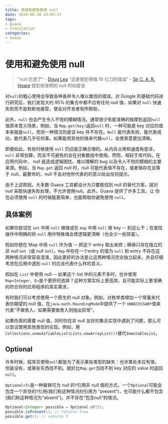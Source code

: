 ```yaml
---
title: 使用和避免使用 null
date: 2019-08-20 23:05:17
tags:
- guava
- translation
categories:
- Guava
---
```


# 使用和避免使用 null
> "null 烂透了“ - [Doug Lea](http://en.wikipedia.org/wiki/Doug_Lea)
> "这是我犯得值 10 亿刀的错误" - [Sir C. A. R. Hoare](http://en.wikipedia.org/wiki/C._A._R._Hoare) 提到他发明的 null 时如是说

对`null`的粗心使用会导致各种各样令人难以置信的错误。对 Google 的基础代码进行研究后，我们发现大约 95% 的集合中都不应有任何 null 值，如果对 `null` 快速失败而不是默默地接受，便会对开发者有所帮助。

此外，`null` 也会产生令人不悦的模糊情况。通常很少有能准确的揣摩到返回`null`值原本意义场景，例如，当 `Map.get(key)`返回`null` 时，一种可能是 key 对应的值本来就是`null`，而另一种情况则是该 key 并不存在。`Null` 能代表失败，能代表成功，能代表几乎任何事。如果能用其他的值来代替`null`，会使表意更加清晰。

即便如此，有些时候使用 `null` 仍旧是正确合理的。从内存占用和速度角度讲，`null` 非常划算，而且不可避免的会在对象数组中使用。然而，相较于库代码，在应用代码中， null 是造成逻辑困扰、难以理解的 bug 以及令人不悦的模糊的主要来源。例如，当 `Map.get` 返回 null 时，null 可能代表值不存在，或者值存在且等于 null。最要命的，null 不会对他所代表的的意义给出任何提示。

由于上述原因，大多数 Guava 工具都设计为只要能找到 null 的替代方案，就对null 采取快速失败处理，不允许使用null。此外，Guava 提供了许多工具，让 你在必须使用 `null` 的时候能更简单，也能帮助你避免使用 `null`。

## 具体案例
如果你尝试在 `set` 中用 `null` 做值或在 `map` 中用 `null` 做 key -- 别这么干；在查找操作中明确的将 `null` 用作特殊值会使逻辑更清晰（也会少一些惊喜）。

假如你想在 Map 中用 `null` 作为值 -- 把这个 entry 取出来把；确保只存在独立的非 null `Set`（或 null `Set`）。`Map` 中存在一个entry 的值为 `null` 和 entry 不存在这两种情况非常容易混淆，因此更好的办法是让这两种情况完全独立起来，并且仔细考虑在应用中遇到 `null` 时应该代表什么样的意义。

假如在 `List` 中使用 null -- 如果这个 list 中的元素不多时，也许使用 `Map<Integer, E>`是个更好的选择？这种方案实际上更高效，且可能实际上更准确的符合你的应用程序的真实需求。

有时我们可以考虑使用一个原生的 null 对象。例如，对枚举类增加一个常量来代表你期望的 null 值，在`java.math.RoundingMode`中提供了一个 `UNNECESSARY`值来代表“不做舍入，如果需要做舍入则抛出异常”。

如果你真的需要 null 值，同时你在非 null 友好的集合实现中遇到了问题，那么可以尝试使用其他类型的实现。例如，用`Collections.unmodifiableList(Lists.newArrayList())`替代`ImmutableList`。

## Optional
许多时候，程序员使用`null`都是为了表示某些类型的缺失：也许某处本应有值，但是没有，或某些东西找不到。就好比`Map.get`当找不到 key 对应的 value 时返回 `null`。

`Optional<T>`是一种替换可为 null 的`T`引用非 null 值的方式。一个`Optional`可能会包含一个非空的`T`引用(我们称这种情况的引用为 ”present“)，也可能什么都不包含(我们称这种情况为”absent”)。并不存在“包含null”的情况。

```java
Optional<Integer> possible = Optional.of(5);
possible.isPresent(); // returns true
possible.get(); // returns 5
```
